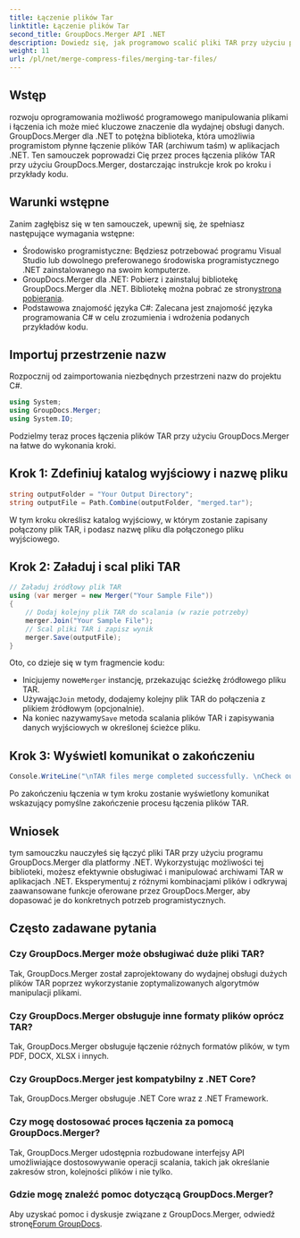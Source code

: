 ```yaml
---
title: Łączenie plików Tar
linktitle: Łączenie plików Tar
second_title: GroupDocs.Merger API .NET
description: Dowiedz się, jak programowo scalić pliki TAR przy użyciu programu GroupDocs.Merger dla platformy .NET. Postępuj zgodnie z naszym przewodnikiem krok po kroku, aby efektywnie obsługiwać archiwa TAR.
weight: 11
url: /pl/net/merge-compress-files/merging-tar-files/
---
```

## Wstęp
rozwoju oprogramowania możliwość programowego manipulowania plikami i łączenia ich może mieć kluczowe znaczenie dla wydajnej obsługi danych. GroupDocs.Merger dla .NET to potężna biblioteka, która umożliwia programistom płynne łączenie plików TAR (archiwum taśm) w aplikacjach .NET. Ten samouczek poprowadzi Cię przez proces łączenia plików TAR przy użyciu GroupDocs.Merger, dostarczając instrukcje krok po kroku i przykłady kodu.
## Warunki wstępne
Zanim zagłębisz się w ten samouczek, upewnij się, że spełniasz następujące wymagania wstępne:
- Środowisko programistyczne: Będziesz potrzebować programu Visual Studio lub dowolnego preferowanego środowiska programistycznego .NET zainstalowanego na swoim komputerze.
-  GroupDocs.Merger dla .NET: Pobierz i zainstaluj bibliotekę GroupDocs.Merger dla .NET. Bibliotekę można pobrać ze strony[strona pobierania](https://releases.groupdocs.com/merger/net/).
- Podstawowa znajomość języka C#: Zalecana jest znajomość języka programowania C# w celu zrozumienia i wdrożenia podanych przykładów kodu.

## Importuj przestrzenie nazw
Rozpocznij od zaimportowania niezbędnych przestrzeni nazw do projektu C#.

```csharp
using System; 
using GroupDocs.Merger;
using System.IO;
```

Podzielmy teraz proces łączenia plików TAR przy użyciu GroupDocs.Merger na łatwe do wykonania kroki.
## Krok 1: Zdefiniuj katalog wyjściowy i nazwę pliku
```csharp
string outputFolder = "Your Output Directory";
string outputFile = Path.Combine(outputFolder, "merged.tar");
```
W tym kroku określisz katalog wyjściowy, w którym zostanie zapisany połączony plik TAR, i podasz nazwę pliku dla połączonego pliku wyjściowego.
## Krok 2: Załaduj i scal pliki TAR
```csharp
// Załaduj źródłowy plik TAR
using (var merger = new Merger("Your Sample File"))
{
    // Dodaj kolejny plik TAR do scalania (w razie potrzeby)
    merger.Join("Your Sample File");
    // Scal pliki TAR i zapisz wynik
    merger.Save(outputFile);
}
```
Oto, co dzieje się w tym fragmencie kodu:
-  Inicjujemy nowe`Merger` instancję, przekazując ścieżkę źródłowego pliku TAR.
-  Używając`Join` metody, dodajemy kolejny plik TAR do połączenia z plikiem źródłowym (opcjonalnie).
-  Na koniec nazywamy`Save` metoda scalania plików TAR i zapisywania danych wyjściowych w określonej ścieżce pliku.
## Krok 3: Wyświetl komunikat o zakończeniu
```csharp
Console.WriteLine("\nTAR files merge completed successfully. \nCheck output in {0}", outputFolder);
```
Po zakończeniu łączenia w tym kroku zostanie wyświetlony komunikat wskazujący pomyślne zakończenie procesu łączenia plików TAR.

## Wniosek
tym samouczku nauczyłeś się łączyć pliki TAR przy użyciu programu GroupDocs.Merger dla platformy .NET. Wykorzystując możliwości tej biblioteki, możesz efektywnie obsługiwać i manipulować archiwami TAR w aplikacjach .NET. Eksperymentuj z różnymi kombinacjami plików i odkrywaj zaawansowane funkcje oferowane przez GroupDocs.Merger, aby dopasować je do konkretnych potrzeb programistycznych.

## Często zadawane pytania
### Czy GroupDocs.Merger może obsługiwać duże pliki TAR?
Tak, GroupDocs.Merger został zaprojektowany do wydajnej obsługi dużych plików TAR poprzez wykorzystanie zoptymalizowanych algorytmów manipulacji plikami.
### Czy GroupDocs.Merger obsługuje inne formaty plików oprócz TAR?
Tak, GroupDocs.Merger obsługuje łączenie różnych formatów plików, w tym PDF, DOCX, XLSX i innych.
### Czy GroupDocs.Merger jest kompatybilny z .NET Core?
Tak, GroupDocs.Merger obsługuje .NET Core wraz z .NET Framework.
### Czy mogę dostosować proces łączenia za pomocą GroupDocs.Merger?
Tak, GroupDocs.Merger udostępnia rozbudowane interfejsy API umożliwiające dostosowywanie operacji scalania, takich jak określanie zakresów stron, kolejności plików i nie tylko.
### Gdzie mogę znaleźć pomoc dotyczącą GroupDocs.Merger?
 Aby uzyskać pomoc i dyskusje związane z GroupDocs.Merger, odwiedź stronę[Forum GroupDocs](https://forum.groupdocs.com/c/merger/32).